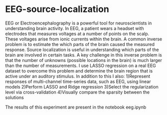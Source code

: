 # EEG-source-localization
EEG or Electroencephalography is a powerful tool for neuroscientists in understanding brain activity. In EEG, a patient wears a headset with electrodes that measures voltages at a number of points on the scalp. These voltages arise from ionic currents within the brain. A common inverse problem is to estimate the which parts of the brain caused the measured response. Source localization is useful in understanding which parts of the brain are involved in certain tasks. A key challenge in this inverse problem is that the number of unknowns (possible locations in the brain) is much larger than the number of measurements. I use LASSO regression on a real EEG dataset to overcome this problem and determine the brain region that is active under an auditory stimulus.
In addition to this I also:
1)Represent responses of multi-channel time-series data, such as EEG, using linear models
2)Perform LASSO and Ridge regression
3)Select the regularization level via cross-validation
4)Visually compare the sparsity between the solutions

The results of this experiment are present in the notebook eeg.ipynb
